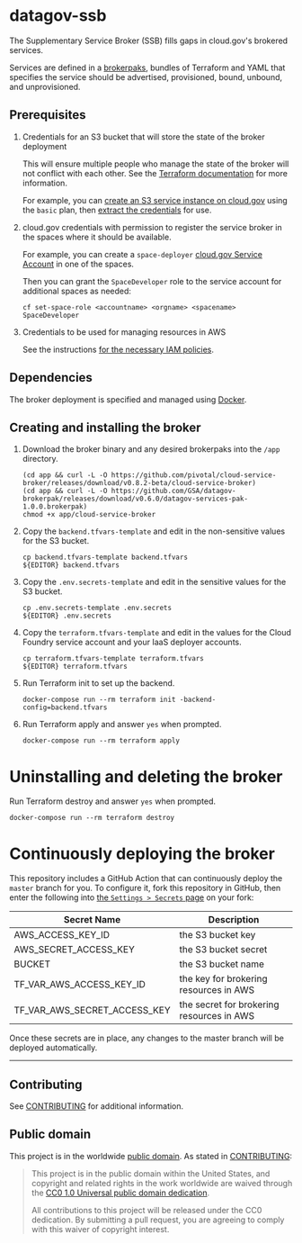 # datagov-ssb

The Supplementary Service Broker (SSB) fills gaps in cloud.gov's brokered
services.

Services are defined in a
[brokerpaks](https://github.com/pivotal/cloud-service-broker/blob/master/docs/brokerpak-intro.md),
bundles of Terraform and YAML that specifies the service should be advertised,
provisioned, bound, unbound, and unprovisioned.

## Prerequisites

1. Credentials for an S3 bucket that will store the state of the broker
   deployment

    This will ensure multiple people who manage the state of the broker will not
    conflict with each other. See the [Terraform
    documentation](https://www.terraform.io/docs/state/remote.html) for more
    information.

    For example, you can [create an S3 service instance on
    cloud.gov](https://cloud.gov/docs/services/s3/#how-to-create-an-instance)
    using the `basic` plan, then [extract the
    credentials](https://cloud.gov/docs/services/s3/#interacting-with-your-s3-bucket-from-outside-cloudgov)
    for use.

1. cloud.gov credentials with permission to register the service broker in the
   spaces where it should be available.

    For example, you can create a `space-deployer` [cloud.gov Service
    Account](https://cloud.gov/docs/services/cloud-gov-service-account/) in one
    of the spaces. 
    
    Then you can grant the `SpaceDeveloper` role to the service account for additional
    spaces as needed: 
    
    ```
    cf set-space-role <accountname> <orgname> <spacename> SpaceDeveloper
    ```

1. Credentials to be used for managing resources in AWS

    See the instructions [for the necessary IAM
    policies](https://github.com/pivotal/cloud-service-broker/blob/master/docs/aws-installation.md#aws-service-credentials).

## Dependencies

The broker deployment is specified and managed using
[Docker](https://www.docker.com/products/docker-desktop).

## Creating and installing the broker
<!-- (TODO
Try to do this automatically with terraform... It seems possible with
github_release and github_actions_secret in the github_provider!) -->
1. Download the broker binary and any desired brokerpaks into the `/app`
   directory. 
    ```
    (cd app && curl -L -O https://github.com/pivotal/cloud-service-broker/releases/download/v0.8.2-beta/cloud-service-broker)
    (cd app && curl -L -O https://github.com/GSA/datagov-brokerpak/releases/download/v0.6.0/datagov-services-pak-1.0.0.brokerpak)
    chmod +x app/cloud-service-broker
    ```

1. Copy the `backend.tfvars-template` and edit in the non-sensitive values for the S3 bucket.
    ```
    cp backend.tfvars-template backend.tfvars
    ${EDITOR} backend.tfvars
    ```

1. Copy the `.env.secrets-template` and edit in the sensitive values for the S3 bucket.
    ```
    cp .env.secrets-template .env.secrets
    ${EDITOR} .env.secrets
    ```

1. Copy the `terraform.tfvars-template` and edit in the values for the Cloud
   Foundry service account and your IaaS deployer accounts.
    ```
    cp terraform.tfvars-template terraform.tfvars
    ${EDITOR} terraform.tfvars
    ```

1. Run Terraform init to set up the backend.
    ```
    docker-compose run --rm terraform init -backend-config=backend.tfvars
    ```
1. Run Terraform apply and answer `yes` when prompted.
    ```
    docker-compose run --rm terraform apply
    ```

# Uninstalling and deleting the broker
Run Terraform destroy and answer `yes` when prompted.
```
docker-compose run --rm terraform destroy
```

# Continuously deploying the broker

This repository includes a GitHub Action that can continuously deploy the
`master` branch for you. To configure it, fork this repository in GitHub, then enter the
following into [the `Settings > Secrets` page](/settings/secrets) on your fork:

| Secret Name | Description |
|-------------|-------------|
| AWS_ACCESS_KEY_ID | the S3 bucket key|
| AWS_SECRET_ACCESS_KEY | the S3 bucket secret |
| BUCKET | the S3 bucket name |
| TF_VAR_AWS_ACCESS_KEY_ID | the key for brokering resources in AWS |
| TF_VAR_AWS_SECRET_ACCESS_KEY | the secret for brokering resources in AWS |

Once these secrets are in place, any changes to the master branch will be
deployed automatically.

---
## Contributing

See [CONTRIBUTING](CONTRIBUTING.md) for additional information.

## Public domain

This project is in the worldwide [public domain](LICENSE.md). As stated in
[CONTRIBUTING](CONTRIBUTING.md):

> This project is in the public domain within the United States, and copyright
> and related rights in the work worldwide are waived through the [CC0 1.0
> Universal public domain
> dedication](https://creativecommons.org/publicdomain/zero/1.0/).
>
> All contributions to this project will be released under the CC0 dedication.
> By submitting a pull request, you are agreeing to comply with this waiver of
> copyright interest.
